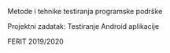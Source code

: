 Metode i tehnike testiranja programske podrške

Projektni zadatak: Testiranje Android aplikacije

FERIT 2019/2020
